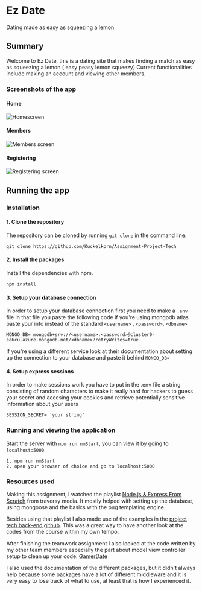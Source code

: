 # Ez Date
Dating made as easy as squeezing a lemon

## Summary
Welcome to Ez Date, this is a dating site that makes finding a match as easy as squeezing a lemon ( easy peasy lemon squeezy)
Current functionalities include making an account and viewing other members.

### Screenshots of the app
#### Home
![Homescreen](https://github.com/Kuckelkorn/Assignment-Project-Tech/wiki/assets/home.png)

#### Members
![Members screen](https://github.com/Kuckelkorn/Assignment-Project-Tech/wiki/assets/members.png)

#### Registering
![Registering screen](https://github.com/Kuckelkorn/Assignment-Project-Tech/wiki/assets/register.png)

## Running the app

### Installation
#### 1. Clone the repository
The repository can be cloned by running `git clone` in the command line.
```
git clone https://github.com/Kuckelkorn/Assignment-Project-Tech
```

#### 2. Install the packages
Install the dependencies with npm.
```
npm install
```
#### 3. Setup your database connection
In order to setup your database connection first you need to make a `.env` file
in that file you paste the following code if you're using mongodb atlas paste
your info instead of the standard `<username>` , `<password>`, `<dbname>`

```
MONGO_DB= mongodb+srv://<username>:<password>@cluster0-ea6cu.azure.mongodb.net/<dbname>?retryWrites=true
```
If you're using a different service look at their documentation about setting up the connection to your database and paste it behind `MONGO_DB=`

#### 4. Setup express sessions
In order to make sessions work you have to put in the .env file a string consisting of random characters to make it really hard for hackers to guess your secret and accesing your cookies and retrieve potentially sensitive information about your users

```
SESSION_SECRET= 'your string'
```

### Running and viewing the application
Start the server with `npm run nmStart`, you can view it by going to `localhost:5000`.
```
1. npm run nmStart
2. open your browser of choice and go to localhost:5000
```

### Resources used
Making this assignment, I watched the playlist [Node.js & Express From Scratch](https://www.youtube.com/playlist?list=PLillGF-RfqbYRpji8t4SxUkMxfowG4Kqp) from traversy media. It mostly helped with setting up the database, using mongoose and the basics with the pug templating engine.

Besides using that playlist I also made use of the examples in the [project tech back-end github](https://github.com/cmda-bt/be-course-18-19/tree/master/examples). This was a great way to have another look at the codes from the course within my own tempo.

After finishing the teamwork assignment I also looked at the code written by my other team members especially the part about model view controller setup to clean up your code. [GamerDate](https://github.com/isirThijs/Gamerdate)

I also used the documentation of the different packages, but it didn't always help because some packages have a lot of different middleware and it is very easy to lose track of what to use, at least that is how I experienced it.
